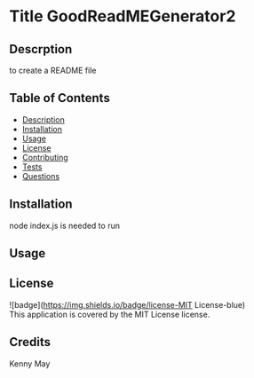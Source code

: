 # Title GoodReadMEGenerator2

## Descrption
to create a README file 

## Table of Contents
- [Description](#description)
- [Installation](#installation)
- [Usage](#usage)
- [License](#license)
- [Contributing](#contributing)
- [Tests](#tests)
- [Questions](#questions)

## Installation
node index.js is needed to run

## Usage


## License
![badge](https://img.shields.io/badge/license-MIT License-blue)
<br />
This application is covered by the MIT License license. 

## Credits
Kenny May







